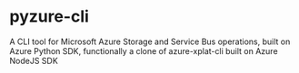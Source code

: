 # pyzure-cli
A CLI tool for Microsoft Azure Storage and Service Bus operations, built on Azure Python SDK, functionally a clone of azure-xplat-cli built on Azure NodeJS SDK
